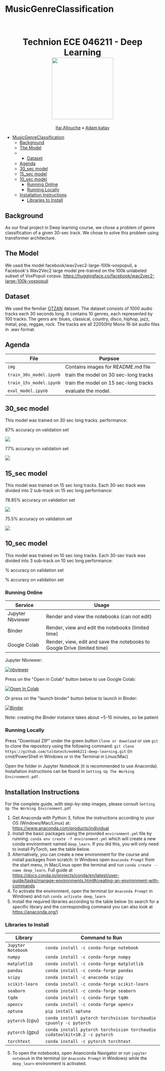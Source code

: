 # MusicGenreClassification

<h1 align="center">
  <br>
Technion ECE 046211 - Deep Learning
  <br>
  <img src="https://raw.githubusercontent.com/taldatech/ee046211-deep-learning/main/assets/nn_gumgum.gif" height="200">
</h1>
  <p align="center">
    <a href="https://github.com/ItaiAllouche">Itai Allouche</a> •
    <a href="https://github.com/adamkatav">Adam katav</a>
  </p>

- [MusicGenreClassification](#MusicGenreClassification)
  * [Background](#background)
  * [The Model](#the-model)
  * * [Dataset](#dataset)
  * [Agenda](#agenda)
  * [30_sec model](#30_sec-model)
  * [15_sec model](#15_sec-model)
  * [10_sec model](#10_sec-model)
    + [Running Online](#running-online)
    + [Running Locally](#running-locally)
  * [Installation Instructions](#installation-instructions)
    + [Libraries to Install](#libraries-to-install)

## Background
As our final project in Deep learning course, we chose a problem of genre classification of a given 30-sec track.
  We chose to solve this problem using transformer architecture.

## The Model
We used the model facebook/wav2vec2-large-100k-voxpopuli, a Facebook's Wav2Vec2 large model pre-trained on the 100k unlabeled subset of VoxPopuli corpus.
      https://huggingface.co/facebook/wav2vec2-large-100k-voxpopuli

## Dataset
We used the femiliar <a href="https://www.kaggle.com/datasets/andradaolteanu/gtzan-dataset-music-genre-classification">GTZAN</a> dataset.
The dataset consists of 1000 audio tracks each 30 seconds long.
It contains 10 genres, each represented by 100 tracks:
The genrs are: blues, classical, country, disco, hiphop, jazz, metal, pop, reggae, rock.
The tracks are all 22050Hz Mono 16-bit audio files in .wav format.


## Agenda

|File       | Purpsoe |
|----------------|---------|
|`img`| Contains images for README.md file  |
|`train_30s_model.ipynb`| train the model on 30 sec-long tracks |
|`train_15s_model.ipynb`| train the model on 15 sec-long tracks  |
|`eval_model.ipynb`| evaluate the model.|


## 30_sec model
This model was trained on 30 sec long tracks.
performance:

87% accuracy on validation set

<img src="/img/30sec_vaild.png">

77% accuracy on validation set

<img src="/img/30sec_test.jpeg">

## 15_sec model
This model was trained on 15 sec long tracks.
Each 30-sec track was divided into 2 sub-track on 15 sec long
performance:

78.85% accuracy on validation set

<img src="/img/15sec_vaild.jpeg">

75.5% accuracy on validation set

<img src="/img/15sec_test.jpeg">

## 10_sec model
This model was trained on 10 sec long tracks.
Each 30-sec track was divided into 3 sub-track on 10 sec long
performance:

% accuracy on validation set


% accuracy on validation set





### Running Online

|Service      | Usage |
|-------------|---------|
|Jupyter Nbviewer| Render and view the notebooks (can not edit) |
|Binder| Render, view and edit the notebooks (limited time) |
|Google Colab| Render, view, edit and save the notebooks to Google Drive (limited time) |


Jupyter Nbviewer:

[![nbviewer](https://raw.githubusercontent.com/taldatech/ee046211-deep-learning/main/assets/nbviewer_badge.svg)](https://nbviewer.jupyter.org/github/taldatech/ee046202-unsupervised-learning-data-analysis/tree/master/)


Press on the "Open in Colab" button below to use Google Colab:

[![Open In Colab](https://colab.research.google.com/assets/colab-badge.svg)](https://colab.research.google.com/github/taldatech/ee046202-unsupervised-learning-data-analysis)

Or press on the "launch binder" button below to launch in Binder:

[![Binder](https://mybinder.org/badge_logo.svg)](https://mybinder.org/v2/gh/taldatech/ee046202-unsupervised-learning-data-analysis/master)

Note: creating the Binder instance takes about ~5-10 minutes, so be patient

### Running Locally

Press "Download ZIP" under the green button `Clone or download` or use `git` to clone the repository using the 
following command: `git clone https://github.com/taldatech/ee046211-deep-learning.git` (in cmd/PowerShell in Windows or in the Terminal in Linux/Mac)

Open the folder in Jupyter Notebook (it is recommended to use Anaconda). Installation instructions can be found in `Setting Up The Working Environment.pdf`.


## Installation Instructions

For the complete guide, with step-by-step images, please consult `Setting Up The Working Environment.pdf`

1. Get Anaconda with Python 3, follow the instructions according to your OS (Windows/Mac/Linux) at: https://www.anaconda.com/products/individual
2. Install the basic packages using the provided `environment.yml` file by running: `conda env create -f environment.yml` which will create a new conda environment named `deep_learn`. If you did this, you will only need to install PyTorch, see the table below.
3. Alternatively, you can create a new environment for the course and install packages from scratch:
In Windows open `Anaconda Prompt` from the start menu, in Mac/Linux open the terminal and run `conda create --name deep_learn`. Full guide at https://docs.conda.io/projects/conda/en/latest/user-guide/tasks/manage-environments.html#creating-an-environment-with-commands
4. To activate the environment, open the terminal (or `Anaconda Prompt` in Windows) and run `conda activate deep_learn`
5. Install the required libraries according to the table below (to search for a specific library and the corresponding command you can also look at https://anaconda.org/)

### Libraries to Install

|Library         | Command to Run |
|----------------|---------|
|`Jupyter Notebook`|  `conda install -c conda-forge notebook`|
|`numpy`|  `conda install -c conda-forge numpy`|
|`matplotlib`|  `conda install -c conda-forge matplotlib`|
|`pandas`|  `conda install -c conda-forge pandas`|
|`scipy`| `conda install -c anaconda scipy `|
|`scikit-learn`|  `conda install -c conda-forge scikit-learn`|
|`seaborn`|  `conda install -c conda-forge seaborn`|
|`tqdm`| `conda install -c conda-forge tqdm`|
|`opencv`| `conda install -c conda-forge opencv`|
|`optuna`| `pip install optuna`|
|`pytorch` (cpu)| `conda install pytorch torchvision torchaudio cpuonly -c pytorch` |
|`pytorch` (gpu)| `conda install pytorch torchvision torchaudio cudatoolkit=10.2 -c pytorch` |
|`torchtext`| `conda install -c pytorch torchtext`|


5. To open the notebooks, open Ananconda Navigator or run `jupyter notebook` in the terminal (or `Anaconda Prompt` in Windows) while the `deep_learn` environment is activated.











































